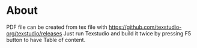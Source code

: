 # About

PDF file can be created from tex file with https://github.com/texstudio-org/texstudio/releases
Just run Texstudio and build it twice by pressing F5 button to have Table of content.
